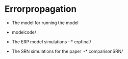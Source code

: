 # Errorpropagation

  - The model for running the model     
  * modelcode/
  
  - The ERP model simulations
  ⋅⋅* erpfinal/  
  
  - The SRN simulations for the paper
  ⋅⋅* comparisonSRN/ 
